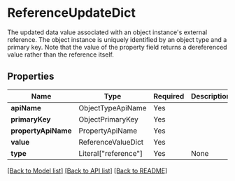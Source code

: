 # ReferenceUpdateDict

The updated data value associated with an object instance's external reference. The object instance
is uniquely identified by an object type and a primary key. Note that the value of the property
field returns a dereferenced value rather than the reference itself.


## Properties
| Name | Type | Required | Description |
| ------------ | ------------- | ------------- | ------------- |
**apiName** | ObjectTypeApiName | Yes |  |
**primaryKey** | ObjectPrimaryKey | Yes |  |
**propertyApiName** | PropertyApiName | Yes |  |
**value** | ReferenceValueDict | Yes |  |
**type** | Literal["reference"] | Yes | None |


[[Back to Model list]](../../README.md#models-v1-link) [[Back to API list]](../../README.md#documentation-for-api-endpoints) [[Back to README]](../../README.md)
